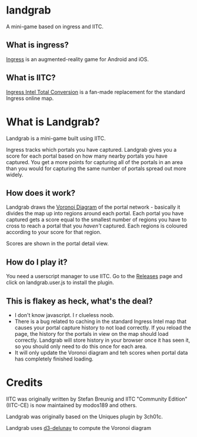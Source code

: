 # landgrab
A mini-game based on ingress and IITC.

## What is ingress?
[Ingress](https://ingress.com/) is an augmented-reality game for Android and
iOS.

## What is IITC?
[Ingress Intel Total Conversion](https://iitc.app/) is a fan-made replacement
for the standard Ingress online map.

# What is Landgrab?
Landgrab is a mini-game built using IITC.

Ingress tracks which portals you have captured. Landgrab gives you a score for
each portal based on how many nearby portals you have captured. You get a more
points for capturing all of the portals in an area than you would for capturing
the same number of portals spread out more widely.

## How does it work?
Landgrab draws the [Voronoi
Diagram](https://en.wikipedia.org/wiki/Voronoi_diagram) of the portal network -
basically it divides the map up into regions around each portal.  Each portal
you have captured gets a score equal to the smallest number of regions you have
to cross to reach a portal that you *haven't* captured. Each regions is
coloured according to your score for that region.

Scores are shown in the portal detail view.
## How do I play it?
You need a userscript manager to use IITC. Go to the
[Releases](https://github.com/birkett83/landgrab/releases/) page and click on
landgrab.user.js to install the plugin.

## This is flakey as heck, what's the deal?
- I don't know javascript. I r clueless noob.
- There is a bug related to caching in the standard Ingress Intel map that
  causes your portal capture history to not load correctly. If you reload the
  page, the history for the portals in view on the map should load correctly.
  Landgrab will store history in your browser once it has seen it, so you should
  only need to do this once for each area.
- It will only update the Voronoi diagram and teh scores when portal data has
  completely finished loading.

# Credits
IITC was originally written by Stefan Breunig and IITC "Community Edition"
(IITC-CE) is now maintained by modos189 and others.

Landgrab was originally based on the Uniques plugin by 3ch01c.

Landgrab uses [d3-delunay](https://github.com/d3/d3-delaunay) to compute the
Voronoi diagram
